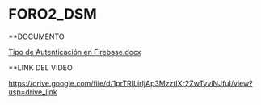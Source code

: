 # FORO2_DSM


**DOCUMENTO


[Tipo de Autenticación en Firebase.docx](https://github.com/user-attachments/files/23179176/Tipo.de.Autenticacion.en.Firebase.docx)

**LINK DEL VIDEO

https://drive.google.com/file/d/1prTRILirIjAp3MzztIXr2ZwTvvlNJfuI/view?usp=drive_link
